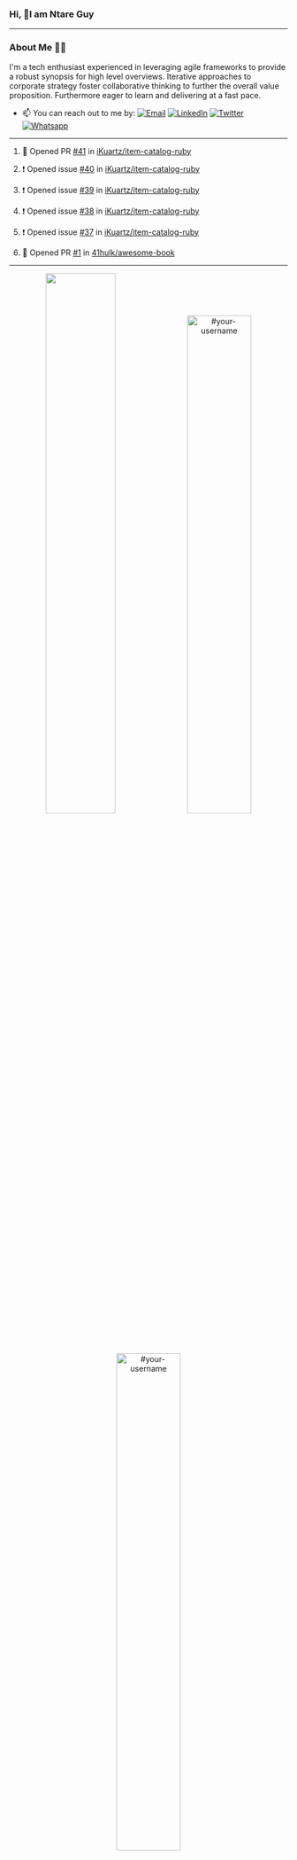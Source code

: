 ### Hi, 👋I am Ntare Guy

---

### About Me 👨‍💻

I'm a tech enthusiast experienced in leveraging agile frameworks to provide a robust synopsis for high level overviews. Iterative approaches to corporate strategy foster collaborative thinking to further the overall value proposition. Furthermore eager to learn and delivering at a fast pace.

- 📫 You can reach out to me by:
  [![Email](https://img.shields.io/badge/--gmail?label=Gmail&logo=Gmail&style=social)](mailto:gntare2@gmail.com)
  [![LinkedIn](https://img.shields.io/badge/--linkedin?label=LinkedIn&logo=LinkedIn&style=social)](https://www.linkedin.com/in/ntare-guy)
  [![Twitter](https://img.shields.io/badge/--twitter?label=Twitter&logo=Twitter&style=social)](https://twitter.com/ntare_guy)
  [![Whatsapp](https://img.shields.io/badge/--whatsapp?label=Whatsapp&logo=whatsapp&style=social)](https://api.whatsapp.com/send?phone=+250780770022&text=Hello%20Guy!%20%F0%9F%91%8B%F0%9F%8F%BB)

---

<!--START_SECTION:activity-->
1. 💪 Opened PR [#41](https://github.com/iKuartz/item-catalog-ruby/pull/41) in [iKuartz/item-catalog-ruby](https://github.com/iKuartz/item-catalog-ruby)

2. ❗️ Opened issue [#40](https://github.com/iKuartz/item-catalog-ruby/issues/40) in [iKuartz/item-catalog-ruby](https://github.com/iKuartz/item-catalog-ruby)
3. ❗️ Opened issue [#39](https://github.com/iKuartz/item-catalog-ruby/issues/39) in [iKuartz/item-catalog-ruby](https://github.com/iKuartz/item-catalog-ruby)
4. ❗️ Opened issue [#38](https://github.com/iKuartz/item-catalog-ruby/issues/38) in [iKuartz/item-catalog-ruby](https://github.com/iKuartz/item-catalog-ruby)
5. ❗️ Opened issue [#37](https://github.com/iKuartz/item-catalog-ruby/issues/37) in [iKuartz/item-catalog-ruby](https://github.com/iKuartz/item-catalog-ruby)
5. 💪 Opened PR [#1](https://github.com/41hulk/awesome-book/pull/1) in [41hulk/awesome-book](https://github.com/41hulk/awesome-book)
<!--END_SECTION:activity-->

---

<p align="center">
<img width="50%" src="https://github-readme-stats.vercel.app/api?username=41hulk&theme=highcontrast&hide_border=true alt="#your-username" />
<img width="48%" src="https://github-readme-stats.vercel.app/api/top-langs?username=41hulk&show_icons=true&theme=dark&locale=en&layout=compact&hide_border=true" alt="#your-username" />
<img width="48%" src="https://github-readme-streak-stats.herokuapp.com/?user=41hulk&theme=highcontrast&hide_border=true" alt="#your-username" />
</p>
